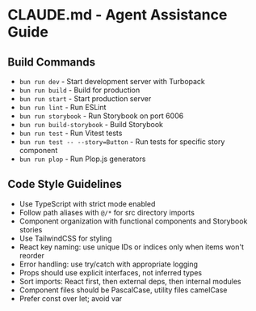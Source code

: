 # CLAUDE.md - Agent Assistance Guide

## Build Commands
- `bun run dev` - Start development server with Turbopack
- `bun run build` - Build for production
- `bun run start` - Start production server
- `bun run lint` - Run ESLint
- `bun run storybook` - Run Storybook on port 6006
- `bun run build-storybook` - Build Storybook
- `bun run test` - Run Vitest tests
- `bun run test -- --story=Button` - Run tests for specific story component
- `bun run plop` - Run Plop.js generators

## Code Style Guidelines
- Use TypeScript with strict mode enabled
- Follow path aliases with `@/*` for src directory imports
- Component organization with functional components and Storybook stories
- Use TailwindCSS for styling
- React key naming: use unique IDs or indices only when items won't reorder
- Error handling: use try/catch with appropriate logging
- Props should use explicit interfaces, not inferred types
- Sort imports: React first, then external deps, then internal modules
- Component files should be PascalCase, utility files camelCase
- Prefer const over let; avoid var